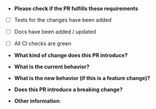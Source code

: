 * **Please check if the PR fulfills these requirements**
- [ ] Tests for the changes have been added
<!-- (for bug fixes / features) -->
- [ ] Docs have been added / updated
<!-- (for bug fixes / features) -->
- [ ] All CI checks are green

* **What kind of change does this PR introduce?**
<!-- (Bug fix, feature, docs update, ...) -->

* **What is the current behavior?**
<!-- (You can also link to an open issue here) -->

* **What is the new behavior (if this is a feature change)?**

* **Does this PR introduce a breaking change?**
<!-- (What changes might users need to make in their application due to this PR?) -->

* **Other information**:
